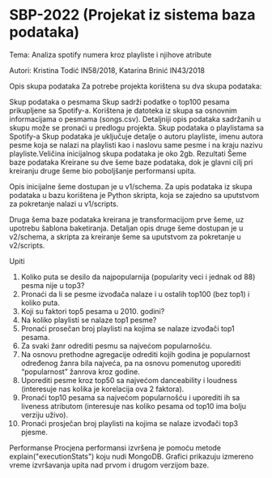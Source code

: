 # SBP-2022 (Projekat iz sistema baza podataka)

Tema: Analiza spotify numera kroz playliste i njihove atribute 

Autori: Kristina Todić IN58/2018, Katarina Brinić IN43/2018

Opis skupa podataka
Za potrebe projekta korištena su dva skupa podataka:

Skup podataka o pesmama
Skup sadrži podatke o top100 pesama prikupljene sa Spotify-a. Korištena je datoteka iz skupa sa osnovnim informacijama o pesmama (songs.csv). Detaljniji opis podataka sadržanih u skupu može se pronaći u predlogu projekta.
Skup podataka o playlistama sa Spotify-a
Skup podataka je uključuje detalje o autoru playliste, imenu autora pesme koja se nalazi na playlisti kao i naslovu same pesme i na kraju nazivu playliste.Veličina inicijalnog skupa podataka je oko 2gb. 
Rezultati
Šeme baze podataka
Kreirane su dve šeme baze podataka, dok je glavni cilj pri kreiranju druge šeme bio poboljšanje performansi upita.

Opis inicijalne šeme dostupan je u v1/schema. Za upis podataka iz skupa podataka u bazu korištena je Python skripta, koja se zajedno sa uputstvom za pokretanje nalazi u v1/scripts.

Druga šema baze podataka kreirana je transformacijom prve šeme, uz upotrebu šablona baketiranja. Detaljan opis druge šeme dostupan je u v2/schema, a skripta za kreiranje šeme sa uputstvom za pokretanje u v2/scripts.

Upiti
1. Koliko puta se desilo da najpopularnija (popularity veci i jednak od 88) pesma nije u top3? 
2. Pronaći da li se pesme izvođača nalaze i u ostalih top100 (bez top1) i koliko puta.
3. Koji su faktori top5 pesama u 2010. godini?
4. Na koliko playlisti se nalaze top1 pesme?
5. Pronaći prosečan broj playlisti na kojima se nalaze izvođači top1 pesama.
6. Za svaki žanr odrediti pesmu sa najvećom popularnošću. 
7. Na osnovu prethodne agregacije odrediti kojih godina je popularnost određenog žanra bila najveća, pa na osnovu pomenutog uporediti “popularnost” žanrova kroz godine. 
8. Uporediti pesme kroz top50 sa najvećom danceability i loudness (interesuje nas kolika je korelacija ova 2 faktora).
9.  Pronaći top10 pesama sa najvećom popularnošću i uporediti ih sa liveness atributom (interesuje nas koliko pesama od top10 ima bolju verziju uživo).
10. Pronaći prosječan broj playlisti na kojima se nalaze izvođači top3 pjesme.

Performanse
Procjena performansi izvršena je pomoću metode explain("executionStats") koju nudi MongoDB. Grafici prikazuju izmereno vreme izvršavanja upita nad prvom i drugom verzijom baze.

